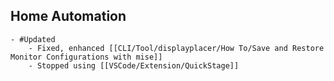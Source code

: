 ## Home Automation
	- #Updated
		- Fixed, enhanced [[CLI/Tool/displayplacer/How To/Save and Restore Monitor Configurations with mise]]
		- Stopped using [[VSCode/Extension/QuickStage]]